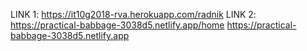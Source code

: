 LINK 1: https://it10g2018-rva.herokuapp.com/radnik
LINK 2: https://practical-babbage-3038d5.netlify.app/home
https://practical-babbage-3038d5.netlify.app

